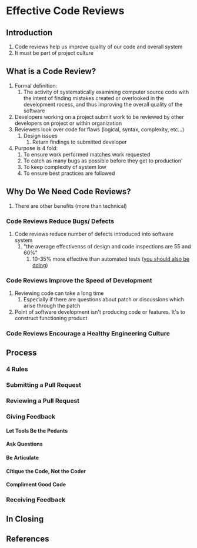 # Effective Code Reviews #
## Introduction ##
1. Code reviews help us improve quality of our code and overall system
2. It must be part of project culture

## What is a Code Review? ##
1. Formal definition:
	1. The activity of systematically examining computer source code with the intent of finding mistakes created or overlooked in the development rocess, and thus improving the overall quality of the software
2. Developers working on a project submit work to be reviewed by other developers on project or within organization
3. Reviewers look over code for flaws (logical, syntax, complexity, etc...)
	1. Design issues
		1. Return findings to submitted developer
4. Purpose is 4 fold:
	1. To ensure work performed matches work requested
	2. To catch as many bugs as possible before they get to production'
	3. To keep complexity of system low
	4. To ensure best practices are followed

## Why Do We Need Code Reviews? ##
1. There are other benefits (more than technical)

### Code Reviews Reduce Bugs/ Defects ###
1. Code reviews reduce number of defects introduced into software system
	1. "the average effectivenss of design and code inspections are 55 and 60%"
		1. 10-35% more effective than automated tests ([you should also be doing](https://samuelmullen.com/articles/tdd-youve-been-doing-it-all-along/))

### Code Reviews Improve the Speed of Development ###
1. Reviewing code can take a long time
	1. Especially if there are questions about patch or discussions which arise through the patch
2. Point of software development isn't producing code or features. It's to construct functioning product

### Code Reviews Encourage a Healthy Engineering Culture ###
## Process ##
### 4 Rules ###
### Submitting a Pull Request ###
### Reviewing a Pull Request ###
### Giving Feedback ###
#### Let Tools Be the Pedants ####
#### Ask Questions ####
#### Be Articulate ####
#### Citique the Code, Not the Coder ####
#### Compliment Good Code ####
### Receiving Feedback ###
## In Closing ##
## References ##